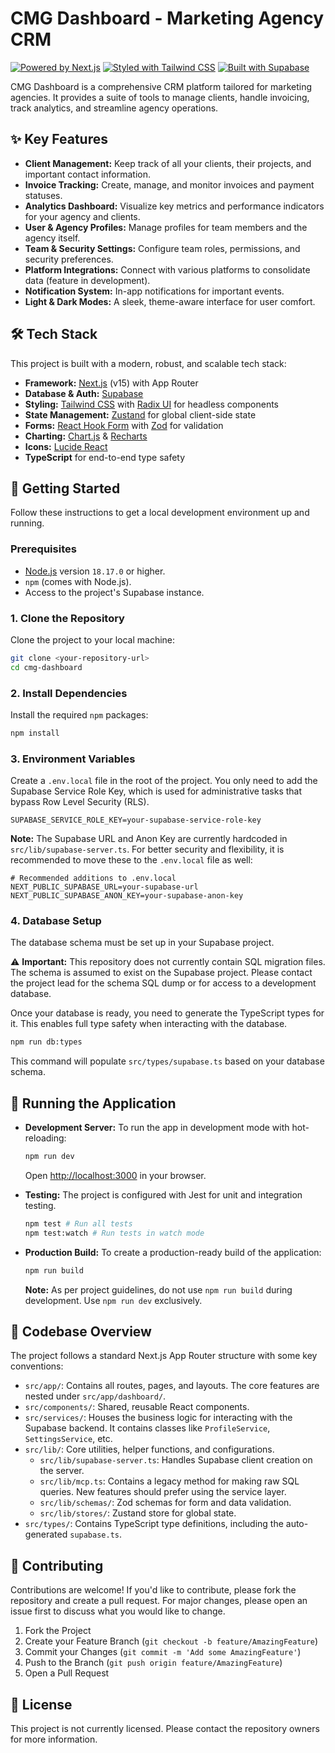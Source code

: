 # CMG Dashboard - Marketing Agency CRM

[![Powered by Next.js](https://img.shields.io/badge/Powered%20by-Next.js-black?style=for-the-badge&logo=next.js)](https://nextjs.org)
[![Styled with Tailwind CSS](https://img.shields.io/badge/Styled%20with-Tailwind%20CSS-38B2AC?style=for-the-badge&logo=tailwind-css)](https://tailwindcss.com)
[![Built with Supabase](https://img.shields.io/badge/Built%20with-Supabase-3ECF8E?style=for-the-badge&logo=supabase)](https://supabase.io)

CMG Dashboard is a comprehensive CRM platform tailored for marketing agencies. It provides a suite of tools to manage clients, handle invoicing, track analytics, and streamline agency operations.

## ✨ Key Features

- **Client Management:** Keep track of all your clients, their projects, and important contact information.
- **Invoice Tracking:** Create, manage, and monitor invoices and payment statuses.
- **Analytics Dashboard:** Visualize key metrics and performance indicators for your agency and clients.
- **User & Agency Profiles:** Manage profiles for team members and the agency itself.
- **Team & Security Settings:** Configure team roles, permissions, and security preferences.
- **Platform Integrations:** Connect with various platforms to consolidate data (feature in development).
- **Notification System:** In-app notifications for important events.
- **Light & Dark Modes:** A sleek, theme-aware interface for user comfort.

## 🛠️ Tech Stack

This project is built with a modern, robust, and scalable tech stack:

- **Framework:** [Next.js](https://nextjs.org/) (v15) with App Router
- **Database & Auth:** [Supabase](https://supabase.io/)
- **Styling:** [Tailwind CSS](https://tailwindcss.com/) with [Radix UI](https://www.radix-ui.com/) for headless components
- **State Management:** [Zustand](https://github.com/pmndrs/zustand) for global client-side state
- **Forms:** [React Hook Form](https://react-hook-form.com/) with [Zod](https://zod.dev/) for validation
- **Charting:** [Chart.js](https://www.chartjs.org/) & [Recharts](https://recharts.org/)
- **Icons:** [Lucide React](https://lucide.dev/)
- **TypeScript** for end-to-end type safety

## 🚀 Getting Started

Follow these instructions to get a local development environment up and running.

### Prerequisites

- [Node.js](https://nodejs.org/) version `18.17.0` or higher.
- `npm` (comes with Node.js).
- Access to the project's Supabase instance.

### 1. Clone the Repository

Clone the project to your local machine:

```bash
git clone <your-repository-url>
cd cmg-dashboard
```

### 2. Install Dependencies

Install the required `npm` packages:

```bash
npm install
```

### 3. Environment Variables

Create a `.env.local` file in the root of the project. You only need to add the Supabase Service Role Key, which is used for administrative tasks that bypass Row Level Security (RLS).

```
SUPABASE_SERVICE_ROLE_KEY=your-supabase-service-role-key
```

**Note:** The Supabase URL and Anon Key are currently hardcoded in `src/lib/supabase-server.ts`. For better security and flexibility, it is recommended to move these to the `.env.local` file as well:

```
# Recommended additions to .env.local
NEXT_PUBLIC_SUPABASE_URL=your-supabase-url
NEXT_PUBLIC_SUPABASE_ANON_KEY=your-supabase-anon-key
```

### 4. Database Setup

The database schema must be set up in your Supabase project.

⚠️ **Important:** This repository does not currently contain SQL migration files. The schema is assumed to exist on the Supabase project. Please contact the project lead for the schema SQL dump or for access to a development database.

Once your database is ready, you need to generate the TypeScript types for it. This enables full type safety when interacting with the database.

```bash
npm run db:types
```

This command will populate `src/types/supabase.ts` based on your database schema.

## 🏃 Running the Application

- **Development Server:** To run the app in development mode with hot-reloading:

  ```bash
  npm run dev
  ```

  Open [http://localhost:3000](http://localhost:3000) in your browser.

- **Testing:** The project is configured with Jest for unit and integration testing.

  ```bash
  npm test # Run all tests
  npm test:watch # Run tests in watch mode
  ```

- **Production Build:** To create a production-ready build of the application:
  ```bash
  npm run build
  ```
  **Note:** As per project guidelines, do not use `npm run build` during development. Use `npm run dev` exclusively.

## 📂 Codebase Overview

The project follows a standard Next.js App Router structure with some key conventions:

- `src/app/`: Contains all routes, pages, and layouts. The core features are nested under `src/app/dashboard/`.
- `src/components/`: Shared, reusable React components.
- `src/services/`: Houses the business logic for interacting with the Supabase backend. It contains classes like `ProfileService`, `SettingsService`, etc.
- `src/lib/`: Core utilities, helper functions, and configurations.
  - `src/lib/supabase-server.ts`: Handles Supabase client creation on the server.
  - `src/lib/mcp.ts`: Contains a legacy method for making raw SQL queries. New features should prefer using the service layer.
  - `src/lib/schemas/`: Zod schemas for form and data validation.
  - `src/lib/stores/`: Zustand store for global state.
- `src/types/`: Contains TypeScript type definitions, including the auto-generated `supabase.ts`.

## 🌱 Contributing

Contributions are welcome! If you'd like to contribute, please fork the repository and create a pull request. For major changes, please open an issue first to discuss what you would like to change.

1. Fork the Project
2. Create your Feature Branch (`git checkout -b feature/AmazingFeature`)
3. Commit your Changes (`git commit -m 'Add some AmazingFeature'`)
4. Push to the Branch (`git push origin feature/AmazingFeature`)
5. Open a Pull Request

## 📄 License

This project is not currently licensed. Please contact the repository owners for more information.
